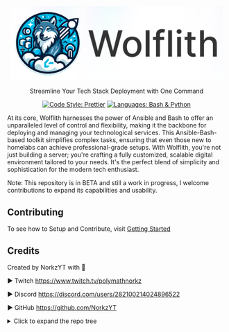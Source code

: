 <p align="center">
    <img src="Docs/content/assets/img/wolflith-cover-rl.png" width="490">
</p>

<p align="center">Streamline Your Tech Stack Deployment with One Command</p>

<div align="center">
  
[![Code Style: Prettier](https://img.shields.io/badge/code_style-Prettier-00BCD4.svg?style=flat)](https://github.com/prettier/prettier)
[![Languages: Bash & Python](https://img.shields.io/badge/languages-Bash%20|%20Python-007BFF.svg?style=flat)]()

</div>

At its core, Wolflith harnesses the power of Ansible and Bash to offer an unparalleled level of control and flexibility, making it the backbone for deploying and managing your technological services. This Ansible-Bash-based toolkit simplifies complex tasks, ensuring that even those new to homelabs can achieve professional-grade setups. With Wolflith, you're not just building a server; you're crafting a fully customized, scalable digital environment tailored to your needs. It's the perfect blend of simplicity and sophistication for the modern tech enthusiast.


Note: This repository is in BETA and still a work in progress, I welcome contributions to expand its capabilities and usability.

## Contributing

To see how to Setup and Contribute, visit [Getting Started](./DEVELOPERS.md)

## Credits

Created by NorkzYT with 💛

► Twitch <https://www.twitch.tv/polymathnorkz>

► Discord <https://discord.com/users/282100214024896522>

► GitHub <https://github.com/NorkzYT>

<details>
<summary>Click to expand the repo tree</summary>

### Tree Generated by markdown-notes-tree

---

<!-- tree generated by markdown-notes-tree starts here -->

- [**Ansible**](Ansible)
    - [**adhoc**](Ansible/adhoc)
        - [adhoc commands](Ansible/adhoc/adhoc.md)
    - [**collections**](Ansible/collections)
    - [**inventory**](Ansible/inventory)
    - [**k3s**](Ansible/k3s)
    - [**playbooks**](Ansible/playbooks)
    - [**templates**](Ansible/templates)
- [**Auto**](Auto)
- [**Docker**](Docker)
    - [**AMD64**](Docker/AMD64)
        - [**AppFlowy**](Docker/AMD64/appflowy)
        - [**Browserless**](Docker/AMD64/browserless)
        - [**Discord**](Docker/AMD64/discord)
        - [**Docker-OSX**](Docker/AMD64/docker-osx)
        - [**dupeguru**](Docker/AMD64/dupeguru)
        - [**GitLab Repo Sync (Mirror)**](Docker/AMD64/gitlab)
        - [**guacd**](Docker/AMD64/guacd)
        - [**krusader**](Docker/AMD64/krusader)
        - [**meshcentral**](Docker/AMD64/meshcentral)
        - [**pwm**](Docker/AMD64/pwm)
        - [**shinpuru**](Docker/AMD64/shinpuru)
        - [**WebNut**](Docker/AMD64/webnut)
    - [**ARM64**](Docker/ARM64)
        - [**GitLab Repo Sync (Mirror)**](Docker/ARM64/gitlab)
        - [**squid-auth**](Docker/ARM64/squid-auth)
    - [**Both**](Docker/Both)
        - [**1password**](Docker/Both/1password)
        - [**adminer**](Docker/Both/adminer)
        - [**guacamole**](Docker/Both/apacheguacamole)
        - [**authelia**](Docker/Both/authelia)
            - [**config**](Docker/Both/authelia/config)
        - [**authentik**](Docker/Both/authentik)
        - [**binfmt**](Docker/Both/binfmt)
        - [**bookstack**](Docker/Both/bookstack)
        - [**cloudcmd**](Docker/Both/cloudcmd)
        - [**cloudflared**](Docker/Both/cloudflared)
            - [**config**](Docker/Both/cloudflared/config)
        - [**coder**](Docker/Both/coder)
        - [**CodeServer**](Docker/Both/codeserver)
        - [**cryptgeon**](Docker/Both/cryptgeon)
        - [**Dashy**](Docker/Both/dashy)
        - [**db-backup**](Docker/Both/db-backup)
        - [**discordchatexporter**](Docker/Both/discordchatexporter)
        - [**doublecommander**](Docker/Both/doublecommander)
        - [**dozzle**](Docker/Both/dozzle)
        - [**dupeguru**](Docker/Both/dupeguru)
        - [**duplicati**](Docker/Both/duplicati)
        - [**endlessh**](Docker/Both/endlessh)
        - [**firefly-iii**](Docker/Both/firefly-iii)
        - [**flame**](Docker/Both/flame)
        - [**floatplane-downloader**](Docker/Both/floatplane-downloader)
        - [**gitlab-runner**](Docker/Both/gitlabrunner)
        - [**gokapi**](Docker/Both/gokapi)
        - [**grafana**](Docker/Both/grafana)
        - [**grocy**](Docker/Both/grocy)
        - [**homechart**](Docker/Both/homechart)
        - [**influxdb**](Docker/Both/influxdb)
        - [**joplin**](Docker/Both/joplin)
        - [**linkace**](Docker/Both/linkace)
        - [**littlelink-server**](Docker/Both/littlelinkserver)
        - [**mariadb**](Docker/Both/mariadb)
        - [**memcached**](Docker/Both/memcached)
        - [**mongodb**](Docker/Both/mongodb)
        - [**monitorss**](Docker/Both/monitorss)
        - [**n8n**](Docker/Both/n8n)
        - [**nginx_proxy_manager**](Docker/Both/nginx_proxy_manager)
        - [**node-red**](Docker/Both/node-red)
        - [**ntp**](Docker/Both/ntp)
        - [**organizrv2**](Docker/Both/organizrv2)
        - [**paperless-ngx**](Docker/Both/paperless-ngx)
        - [**passwdpusher**](Docker/Both/passwdpusher)
        - [**photoprism**](Docker/Both/photoprism)
            - [**photoprism-1**](Docker/Both/photoprism/photoprism-1)
            - [**photoprism-2**](Docker/Both/photoprism/photoprism-2)
            - [**photoprism-3**](Docker/Both/photoprism/photoprism-3)
        - [**portainer**](Docker/Both/portainer)
        - [**postgresql**](Docker/Both/postgresql)
        - [**proxy.py**](Docker/Both/proxy.py)
        - [**pterodactyl**](Docker/Both/pterodactyl)
            - [**pterodactyl-panel**](Docker/Both/pterodactyl/pterodactyl-panel)
            - [**pterodactyl-wings**](Docker/Both/pterodactyl/pterodactyl-wings)
        - [**putty**](Docker/Both/putty)
        - [**redis**](Docker/Both/redis)
        - [**searxng**](Docker/Both/searxng)
        - [**solr**](Docker/Both/solr)
        - [**speedtest**](Docker/Both/speedtest)
        - [**Squid**](Docker/Both/squid)
        - [**Syncthing**](Docker/Both/syncthing)
        - [**tailscale**](Docker/Both/tailscale)
        - [**tdarr**](Docker/Both/tdarr)
        - [**Traefik**](Docker/Both/traefik)
            - [**config**](Docker/Both/traefik/config)
        - [**tubearchivist**](Docker/Both/tubearchivist)
        - [**Ubuntu-Desktop**](Docker/Both/ubuntu-desktop)
        - [**uptimekuma**](Docker/Both/uptimekuma)
        - [**Vault**](Docker/Both/vault)
            - [**config**](Docker/Both/vault/config)
        - [**vwarden**](Docker/Both/vwarden)
        - [**watchtower**](Docker/Both/watchtower)
        - [**webtop**](Docker/Both/webtop)
        - [**WGEasy**](Docker/Both/wgeasy)
        - [**wikijs**](Docker/Both/wikijs)
        - [**wireguard**](Docker/Both/wireguard)
- [**Documentation**](Docs)
    - [**content**](Docs/content)
        - [**assets**](Docs/content/assets)
            - [**img**](Docs/content/assets/img)
    - [**Linux**](Docs/Linux)
        - [**Shells**](Docs/Linux/Shells)
            - [**INSTALL ZSH SHELL IN WSL / WSL2**](Docs/Linux/Shells/Powerlevel10k.md)
            - [Shell info](Docs/Linux/Shells/ShellInfo.md)
        - [**To create a new user account named username using the adduser command you would run:**](Docs/Linux/adduser.md)
        - [Auto Execute Commands/Scripts During Reboot or Startup](Docs/Linux/H-W-T-StartupScript.md)
        - [Chmod](Docs/Linux/permissions.md)
    - [How to get more FreeForever Oracle Cloud Accounts](Docs/FreeForeverOracle.md)
- [**K8s**](K8s)
    - [**cloudflare**](K8s/cloudflare)
    - [**gitlab runner**](K8s/gitlab-runner)
    - [**kube-prometheus-stack**](K8s/kube-prometheus-stack)
    - [**nextcloud**](K8s/nextcloud)
    - [**pterodactyl**](K8s/pterodactyl)
        - [**panel**](K8s/pterodactyl/panel)
            - [**node**](K8s/pterodactyl/panel/node)
    - [**traefik cert-manager let's encrypt**](K8s/traefik-cert-manager)
        - [**cert-manager**](K8s/traefik-cert-manager/cert-manager)
            - [**certificates**](K8s/traefik-cert-manager/cert-manager/certificates)
                - [**production**](K8s/traefik-cert-manager/cert-manager/certificates/production)
                - [**staging**](K8s/traefik-cert-manager/cert-manager/certificates/staging)
            - [**issuers**](K8s/traefik-cert-manager/cert-manager/issuers)
        - [**nginx**](K8s/traefik-cert-manager/nginx)
        - [**traefik**](K8s/traefik-cert-manager/traefik)
            - [**dashboard**](K8s/traefik-cert-manager/traefik/dashboard)
    - [**traefik + kubernetes**](K8s/traefik2-k3s-rancher)
        - [**config**](K8s/traefik2-k3s-rancher/config)
        - [**config-ingress-route**](K8s/traefik2-k3s-rancher/config-ingress-route)
            - [**kubernetes**](K8s/traefik2-k3s-rancher/config-ingress-route/kubernetes)
    - [**Uptime Kuma**](K8s/uptime-kuma)
- [**PCSMenu**](PCSMenu)
    - [**Auto**](PCSMenu/Auto)
    - [**Functions**](PCSMenu/Functions)
        - [**Ansible**](PCSMenu/Functions/Ansible)
        - [**Docker**](PCSMenu/Functions/Docker)
        - [**Proxmox**](PCSMenu/Functions/Proxmox)
        - [**Scripts**](PCSMenu/Functions/Scripts)
- [**Scripts**](Scripts)
    - [**Vault**](Scripts/Vault)
        - [**old**](Scripts/Vault/old)
- [**Temp**](Temp)
- [Developing Wolflith](DEVELOPERS.md)

<!-- tree generated by markdown-notes-tree ends here -->
